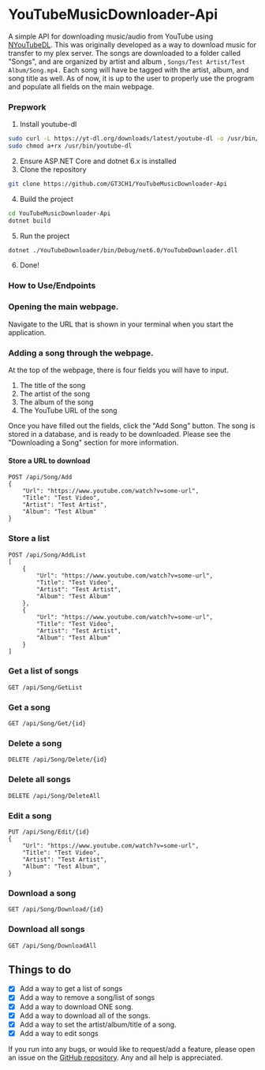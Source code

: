 # YouTubeMusicDownloader-Api
A simple API for downloading music/audio from YouTube using [NYouTubeDL](https://gitlab.com/BrianAllred/NYoutubeDL).
This was originally developed as a way to download music for transfer to my plex server.
The songs are downloaded to a folder called "Songs", and are organized by artist and album ,
`Songs/Test Artist/Test Album/Song.mp4.`
Each song will have be tagged with the artist, album, and song title as well.
As of now, it is up to the user to properly use the program and populate
all fields on the main webpage.
### Prepwork
1. Install youtube-dl
```bash
sudo curl -L https://yt-dl.org/downloads/latest/youtube-dl -o /usr/bin/youtube-dl
sudo chmod a+rx /usr/bin/youtube-dl
```
2. Ensure ASP.NET Core and dotnet 6.x is installed 
3. Clone the repository
```bash
git clone https://github.com/GT3CH1/YouTubeMusicDownloader-Api
```
4. Build the project
```bash
cd YouTubeMusicDownloader-Api
dotnet build
```
5. Run the project
```bash
dotnet ./YouTubeDownloader/bin/Debug/net6.0/YouTubeDownloader.dll
```
6. Done!

### How to Use/Endpoints
### Opening the main webpage.
Navigate to the URL that is shown in your terminal when you start the application.
### Adding a song through the webpage.
At the top of the webpage, there is four fields you will have to input.
1. The title of the song
2. The artist of the song
3. The album of the song
4. The YouTube URL of the song

Once you have filled out the fields, click the "Add Song" button.
The song is stored in a database, and is ready to be downloaded.
Please see the "Downloading a Song" section for more information.
#### Store a URL to download
```http request
POST /api/Song/Add 
{
    "Url": "https://www.youtube.com/watch?v=some-url",
    "Title": "Test Video",
    "Artist": "Test Artist",
    "Album": "Test Album"
}
```

### Store a list
```http request
POST /api/Song/AddList
[
    {
        "Url": "https://www.youtube.com/watch?v=some-url",
        "Title": "Test Video",
        "Artist": "Test Artist",
        "Album": "Test Album"
    },
    {
        "Url": "https://www.youtube.com/watch?v=some-url",
        "Title": "Test Video",
        "Artist": "Test Artist",
        "Album": "Test Album"
    }
]
```
### Get a list of songs
```http request
GET /api/Song/GetList
```
### Get a song
```http request
GET /api/Song/Get/{id}
```
### Delete a song
```http request
DELETE /api/Song/Delete/{id}
```
### Delete all songs
```http request
DELETE /api/Song/DeleteAll
```
### Edit a song
```http request
PUT /api/Song/Edit/{id}
{
    "Url": "https://www.youtube.com/watch?v=some-url",
    "Title": "Test Video",
    "Artist": "Test Artist",
    "Album": "Test Album",
}
```
### Download a song
```http request
GET /api/Song/Download/{id}
```
### Download all songs
```http request
GET /api/Song/DownloadAll
```

## Things to do
- [x] Add a way to get a list of songs
- [x] Add a way to remove a song/list of songs
- [x] Add a way to download ONE song.
- [x] Add a way to download all of the songs.
- [x] Add a way to set the artist/album/title of a song.
- [x] Add a way to edit songs

If you run into any bugs, or would like to request/add a feature,
please open an issue on the [GitHub repository](https://github.com/gt3ch1/YouTubeMusicDownloader-Api).
Any and all help is appreciated.
